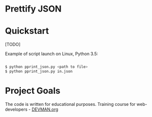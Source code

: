 # Prettify JSON



# Quickstart

[TODO]

Example of script launch on Linux, Python 3.5:

```bash

$ python pprint_json.py <path to file>
$ python pprint_json.py in.json

```

# Project Goals

The code is written for educational purposes. Training course for web-developers - [DEVMAN.org](https://devman.org)
